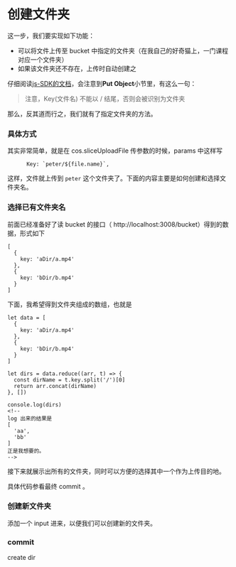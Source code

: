 # 创建文件夹

这一步，我们要实现如下功能：

* 可以将文件上传至 bucket 中指定的文件夹（在我自己的好奇猫上，一门课程对应一个文件夹）
* 如果该文件夹还不存在，上传时自动创建之

仔细阅读[js-SDK的文档](https://cloud.tencent.com/document/product/436/11459#put-object)，会注意到**Put Object**小节里，有这么一句：

> 注意，Key(文件名) 不能以 / 结尾，否则会被识别为文件夹

那么，反其道而行之，我们就有了指定文件夹的方法。



### 具体方式

其实非常简单，就是在 cos.sliceUploadFile 传参数的时候，params 中这样写

```
      Key: `peter/${file.name}`,
```

这样，文件就上传到 `peter` 这个文件夹了。下面的内容主要是如何创建和选择文件夹名。

### 选择已有文件夹名

前面已经准备好了读 bucket 的接口（ http://localhost:3008/bucket）得到的数据，形式如下

```
[
  {
    key: 'aDir/a.mp4'
  },
  {
    key: 'bDir/b.mp4'
  }
]
```

下面，我希望得到文件夹组成的数组，也就是

```
let data = [
  {
    key: 'aDir/a.mp4'
  },
  {
    key: 'bDir/b.mp4'
  }
]

let dirs = data.reduce((arr, t) => {
  const dirName = t.key.split('/')[0]
  return arr.concat(dirName)
}, [])

console.log(dirs)
<!--
log 出来的结果是
[
  'aa',
  'bb'
]
正是我想要的。
-->
```

接下来就展示出所有的文件夹，同时可以方便的选择其中一个作为上传目的地。

具体代码参看最终 commit 。

### 创建新文件夹

添加一个 input 进来，以便我们可以创建新的文件夹。

### commit

create dir
